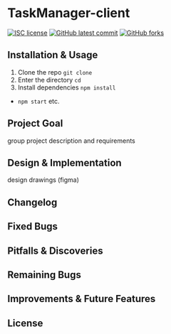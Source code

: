 # TaskManager-client

<!-- badges -->
[![ISC license](https://img.shields.io/badge/License-ISC-blue.svg)](https://www.isc.org/licenses/)
[![GitHub latest commit](https://img.shields.io/github/last-commit/Ultra-Instinct-js/TaskManager-client.svg)](https://github.com/Ultra-Instinct-js/TaskManager-client/commit/)
[![GitHub forks](https://img.shields.io/github/forks/Ultra-Instinct-js/TaskManager-client.svg)](https://github.com/Ultra-Instinct-js/TaskManager-client)

## Installation & Usage

1. Clone the repo `git clone `
2. Enter the directory `cd `
3. Install dependencies `npm install`
   
* `npm start` etc.

## Project Goal

group project description and requirements

## Design & Implementation

design drawings (figma)

## Changelog



## Fixed Bugs



## Pitfalls & Discoveries



## Remaining Bugs



## Improvements & Future Features



## License

